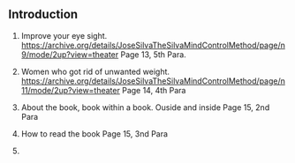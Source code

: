 
## Introduction

1. Improve your eye sight.
    https://archive.org/details/JoseSilvaTheSilvaMindControlMethod/page/n9/mode/2up?view=theater
    Page 13, 5th Para.

2. Women who got rid of unwanted weight. 
    https://archive.org/details/JoseSilvaTheSilvaMindControlMethod/page/n11/mode/2up?view=theater
    Page 14, 4th Para

3. About the book, book within a book. Ouside and inside
    Page 15, 2nd Para

4. How to read the book
    Page 15, 3nd Para


7.   

